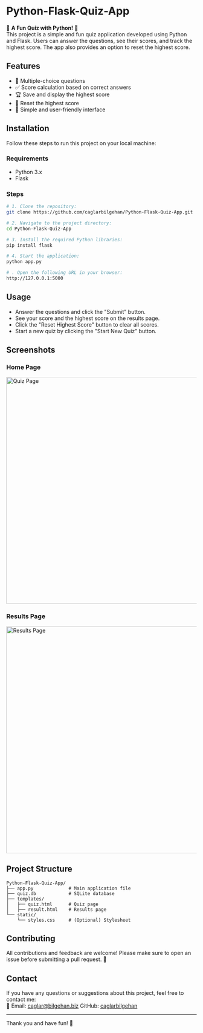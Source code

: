 # Python-Flask-Quiz-App

🎉 **A Fun Quiz with Python!** 🎉  
This project is a simple and fun quiz application developed using Python and Flask. Users can answer the questions, see their scores, and track the highest score. The app also provides an option to reset the highest score.

## Features
- 📝 Multiple-choice questions
- ✅ Score calculation based on correct answers
- 🏆 Save and display the highest score
- 🔄 Reset the highest score
- 🎨 Simple and user-friendly interface

## Installation

Follow these steps to run this project on your local machine:

### Requirements
- Python 3.x
- Flask

### Steps
```bash
# 1. Clone the repository:
git clone https://github.com/caglarbilgehan/Python-Flask-Quiz-App.git

# 2. Navigate to the project directory:
cd Python-Flask-Quiz-App

# 3. Install the required Python libraries:
pip install flask

# 4. Start the application:
python app.py

# . Open the following URL in your browser:
http://127.0.0.1:5000
```

## Usage
- Answer the questions and click the "Submit" button.
- See your score and the highest score on the results page.
- Click the "Reset Highest Score" button to clear all scores.
- Start a new quiz by clicking the "Start New Quiz" button.

## Screenshots
### Home Page
<img src="screenshots/quiz.jpeg" alt="Quiz Page" width="600">

### Results Page
<img src="screenshots/results.png" alt="Results Page" width="600">

## Project Structure
```
Python-Flask-Quiz-App/
├── app.py             # Main application file
├── quiz.db            # SQLite database
├── templates/
│   ├── quiz.html      # Quiz page
│   ├── result.html    # Results page
└── static/
    └── styles.css     # (Optional) Stylesheet
```

## Contributing
All contributions and feedback are welcome! Please make sure to open an issue before submitting a pull request. 🎉

## Contact
If you have any questions or suggestions about this project, feel free to contact me:  
📧 Email: caglar@bilgehan.biz 
GitHub: [caglarbilgehan](https://github.com/caglarbilgehan)

---

Thank you and have fun! 🎉